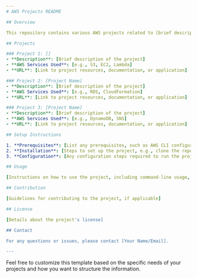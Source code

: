 ```yaml
---
# AWS Projects README

## Overview

This repository contains various AWS projects related to [brief description of your projects, e.g., data analytics, machine learning, infrastructure automation]. Below is a list of the projects and their corresponding URLs.

## Projects

### Project 1: []
- **Description**: [Brief description of the project]
- **AWS Services Used**: [e.g., S3, EC2, Lambda]
- **URL**: [Link to project resources, documentation, or application]

### Project 2: [Project Name]
- **Description**: [Brief description of the project]
- **AWS Services Used**: [e.g., RDS, CloudFormation]
- **URL**: [Link to project resources, documentation, or application]

### Project 3: [Project Name]
- **Description**: [Brief description of the project]
- **AWS Services Used**: [e.g., DynamoDB, SNS]
- **URL**: [Link to project resources, documentation, or application]

## Setup Instructions

1. **Prerequisites**: [List any prerequisites, such as AWS CLI configuration, required IAM roles, etc.]
2. **Installation**: [Steps to set up the project, e.g., clone the repo, install dependencies]
3. **Configuration**: [Any configuration steps required to run the project]

## Usage

[Instructions on how to use the project, including command-line usage, web interface instructions, or API endpoints]

## Contribution

[Guidelines for contributing to the project, if applicable]

## License

[Details about the project's license]

## Contact

For any questions or issues, please contact [Your Name/Email].

---
```


Feel free to customize this template based on the specific needs of your projects and how you want to structure the information.
